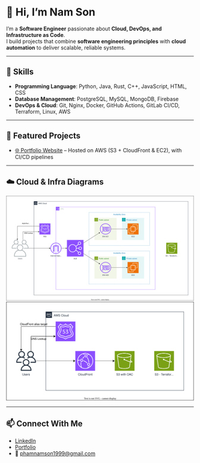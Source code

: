 # 👋 Hi, I’m Nam Son

I’m a **Software Engineer** passionate about **Cloud, DevOps, and Infrastructure as Code**.  
I build projects that combine **software engineering principles** with **cloud automation** to deliver scalable, reliable systems.  

---

## 🚀 Skills
- **Programming Language**: Python, Java, Rust, C++, JavaScript, HTML, CSS
- **Database Management**: PostgreSQL, MySQL, MongoDB, Firebase
- **DevOps & Cloud**: Git, Nginx, Docker, GitHub Actions, GitLab CI/CD, Terraform, Linux, AWS

---

## 📂 Featured Projects
- [🌐 Portfolio Website](https://github.com/PhamNamSon/portfolio) – Hosted on AWS (S3 + CloudFront & EC2), with CI/CD pipelines

---

## ☁️ Cloud & Infra Diagrams
![EC2 Infra](https://raw.githubusercontent.com/PhamNamSon/portfolio/main/app/assets/EC2.svg)
![S3 Infra](https://raw.githubusercontent.com/PhamNamSon/portfolio/main/app/assets/S3.svg)

---

## 📫 Connect With Me
- [LinkedIn](https://www.linkedin.com/in/nam-son-pham/)  
- [Portfolio](https://namson.io)  
- 📧 phamnamson1999@gmail.com
